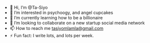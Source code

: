 - 👋 Hi, I’m @Ta-Siyo
- 👀 I’m interested in psychoogy, and angel cupcakes
- 🌱 I’m currently learning how to be a billionaire
- 💞️ I’m looking to collaborate on a new startup social media network
- 📫 How to reach me tasiyomlamla@gmail.com
- ⚡ Fun fact: I write lots, and lots per week.

<!---
Ta-Siyo/Ta-Siyo is a ✨ special ✨ repository because its `README.md` (this file) appears on your GitHub profile.
You can click the Preview link to take a look at your changes.
--->
